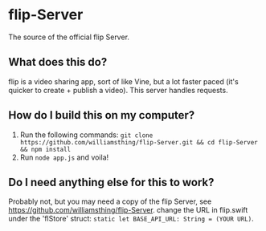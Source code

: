 # flip-Server
The source of the official flip Server.

## What does this do?

flip is a video sharing app, sort of like Vine, but a lot faster paced (it's quicker to create + publish a video). This server handles requests.

## How do I build this on my computer?

1. Run the following commands: `git clone https://github.com/williamsthing/flip-Server.git && cd flip-Server && npm install`
2. Run `node app.js` and voila!

## Do I need anything else for this to work?

Probably not, but you may need a copy of the flip Server, see https://github.com/williamsthing/flip-Server. change the URL in flip.swift under the 'flStore' struct: `static let BASE_API_URL: String = (YOUR URL)`. 
